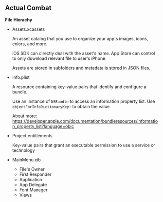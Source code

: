 ## Actual Combat

**File Hierachy**

- Assets.xcassets

  An asset catalog that you use to organize your app's images, icons, colors, and more.

  iOS SDK can directly deal with the asset's name. App Store can control to only download relevant file to user's iPhone.

  Assets are stored in subfolders and metadata is stored in JSON files.

- Info.plist

  A resource containing key-value pairs that identify and configure a bundle.

  Use an instance of `NSBundle` to access an information property list. Use `objectForInfoDictionaryKey:` to obtain the value.

  About more: https://developer.apple.com/documentation/bundleresources/information_property_list?language=objc

- Project.entitlements

  Key-value pairs that grant an executable permission to use a service or technology

- MainMenu.xib

  - File's Owner
  - First Responder
  - Application
  - App Delegate
  - Font Manager
  - Views

  

